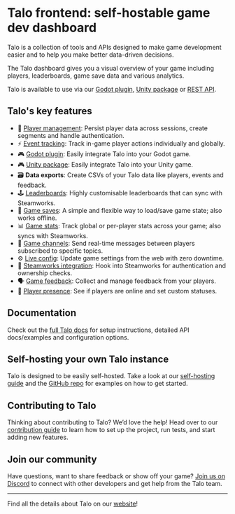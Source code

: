 # Talo frontend: self-hostable game dev dashboard

Talo is a collection of tools and APIs designed to make game development easier and to help you make better data-driven decisions.

The Talo dashboard gives you a visual overview of your game including players, leaderboards, game save data and various analytics.

Talo is available to use via our [Godot plugin](https://github.com/TaloDev/godot), [Unity package](https://github.com/TaloDev/unity) or [REST API](https://docs.trytalo.com/docs/http/authentication).

## Talo's key features

- 👥 [Player management](https://trytalo.com/players): Persist player data across sessions, create segments and handle authentication.
- ⚡️ [Event tracking](https://trytalo.com/events): Track in-game player actions individually and globally.
- 🎮 [Godot plugin](https://trytalo.com/godot): Easily integrate Talo into your Godot game.
- 🎮 [Unity package](https://trytalo.com/unity): Easily integrate Talo into your Unity game.
- 🗃️ **Data exports**: Create CSVs of your Talo data like players, events and feedback.
- 🕹️ [Leaderboards](https://trytalo.com/leaderboards): Highly customisable leaderboards that can sync with Steamworks.
- 💾 [Game saves](https://trytalo.com/saves): A simple and flexible way to load/save game state; also works offline.
- 📊 [Game stats](https://trytalo.com/stats): Track global or per-player stats across your game; also syncs with Steamworks.
- 💬 [Game channels](https://trytalo.com/channels): Send real-time messages between players subscribed to specific topics.
- ⚙️ [Live config](https://trytalo.com/live-config): Update game settings from the web with zero downtime.
- 🔧 [Steamworks integration](https://trytalo.com/steamworks-integration): Hook into Steamworks for authentication and ownership checks.
- 🗣️ [Game feedback](https://trytalo.com/feedback): Collect and manage feedback from your players.
- 🔔 [Player presence](https://trytalo.com/players#presence): See if players are online and set custom statuses.

## Documentation

Check out the [full Talo docs](https://docs.trytalo.com) for setup instructions, detailed API docs/examples and configuration options.

## Self-hosting your own Talo instance

Talo is designed to be easily self-hosted. Take a look at our [self-hosting guide](https://docs.trytalo.com/docs/selfhosting/overview) and the [GitHub repo](https://github.com/TaloDev/hosting) for examples on how to get started.

## Contributing to Talo

Thinking about contributing to Talo? We’d love the help! Head over to our [contribution guide](CONTRIBUTING.md) to learn how to set up the project, run tests, and start adding new features.

## Join our community

Have questions, want to share feedback or show off your game? [Join us on Discord](https://trytalo.com/discord) to connect with other developers and get help from the Talo team.

---

Find all the details about Talo on our [website](https://trytalo.com)!
